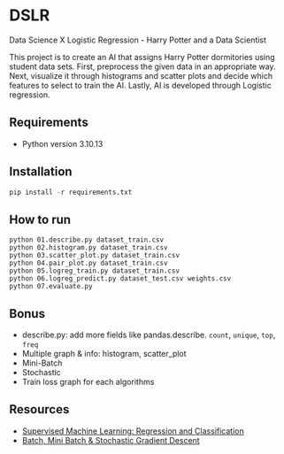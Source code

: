 # DSLR

Data Science X Logistic Regression - Harry Potter and a Data Scientist

This project is to create an AI that assigns Harry Potter dormitories using student data sets. First, preprocess the given data in an appropriate way. Next, visualize it through histograms and scatter plots and decide which features to select to train the AI. Lastly, AI is developed through Logistic regression.

## Requirements

- Python version 3.10.13

## Installation

```python
pip install -r requirements.txt
```

## How to run

```terminal
python 01.describe.py dataset_train.csv
python 02.histogram.py dataset_train.csv
python 03.scatter_plot.py dataset_train.csv
python 04.pair_plot.py dataset_train.csv
python 05.logreg_train.py dataset_train.csv
python 06.logreg_predict.py dataset_test.csv weights.csv
python 07.evaluate.py
```

## Bonus

- describe.py: add more fields like pandas.describe. `count`, `unique`, `top`, `freq`
- Multiple graph & info: histogram, scatter_plot
- Mini-Batch
- Stochastic
- Train loss graph for each algorithms

## Resources

- [Supervised Machine Learning: Regression and Classification](https://www.coursera.org/learn/machine-learning?specialization=machine-learning-introduction)
- [Batch, Mini Batch & Stochastic Gradient Descent](https://towardsdatascience.com/batch-mini-batch-stochastic-gradient-descent-7a62ecba642a)
